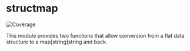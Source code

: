 # structmap
![Coverage](https://img.shields.io/badge/Coverage-82.4%25-brightgreen)

This module provides two functions that allow conversion
from a flat data structure to a map[string]string and back.
